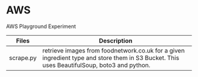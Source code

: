 # AWS
AWS Playground Experiment

Files | Description
--- | ---
scrape.py | retrieve images from foodnetwork.co.uk for a given ingredient type and store them in S3 Bucket. This uses BeautifulSoup, boto3 and python.
